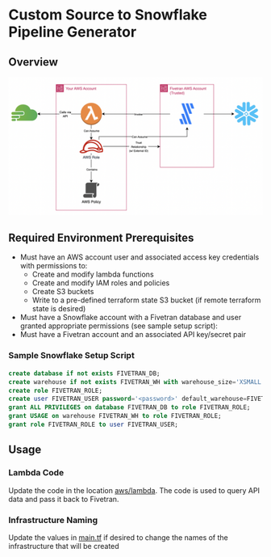 # Custom Source to Snowflake Pipeline Generator

## Overview

![System architecture diagram](./architecture.png)

## Required Environment Prerequisites

- Must have an AWS account user and associated access key credentials with permissions to:
    - Create and modify lambda functions
    - Create and modify IAM roles and policies
    - Create S3 buckets
    - Write to a pre-defined terraform state S3 bucket (if remote terraform state is desired)
- Must have a Snowflake account with a Fivetran database and user granted appropriate permissions (see sample setup script):
- Must have a Fivetran account and an associated API key/secret pair

### Sample Snowflake Setup Script

```sql
create database if not exists FIVETRAN_DB;
create warehouse if not exists FIVETRAN_WH with warehouse_size='XSMALL';
create role FIVETRAN_ROLE;
create user FIVETRAN_USER password='<password>' default_warehouse=FIVETRAN_WH default_role=FIVETRAN_ROLE;
grant ALL PRIVILEGES on database FIVETRAN_DB to role FIVETRAN_ROLE;
grant USAGE on warehouse FIVETRAN_WH to role FIVETRAN_ROLE;
grant role FIVETRAN_ROLE to user FIVETRAN_USER;
```

## Usage



### Lambda Code
Update the code in the location [aws/lambda](./aws/lambda/). The code is used to query API data and pass it back to Fivetran.

### Infrastructure Naming
Update the values in [main.tf](./main.tf) if desired to change the names of the infrastructure that will be created
